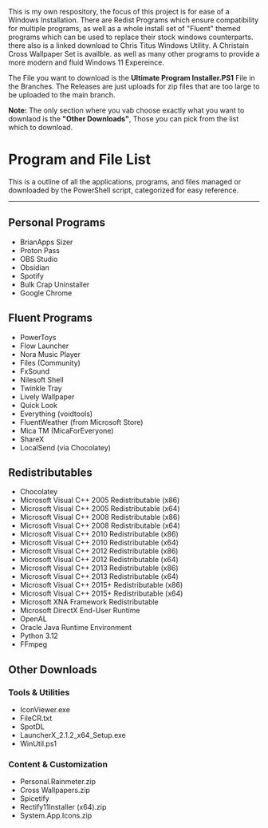 This is my own respository, the focus of this project is for ease of a Windows Installation. There are Redist Programs which ensure compatibility for multiple programs, as well as a whole install set of "Fluent" themed programs which can be used to replace their stock windows counterparts.
there also is a linked download to Chris Titus Windows Utility. A Christain Cross Wallpaper Set is availble. as well as many other programs to provide a more modern and fluid Windows 11 Expereince.

The File you want to download is the **Ultimate Program Installer.PS1** File in the Branches. The Releases are just uploads for zip files that are too large to be uploaded to the main branch.

**Note:** The only section where you vab choose exactly what you want to downlaod is the **"Other Downloads"**, Those you can pick from the list which to download. 

# Program and File List

This is a outline of all the applications, programs, and files managed or downloaded by the PowerShell script, categorized for easy reference.

---

## Personal Programs

- BrianApps Sizer
- Proton Pass
- OBS Studio
- Obsidian
- Spotify
- Bulk Crap Uninstaller
- Google Chrome

## Fluent Programs

- PowerToys
- Flow Launcher
- Nora Music Player
- Files (Community)
- FxSound
- Nilesoft Shell
- Twinkle Tray
- Lively Wallpaper
- Quick Look
- Everything (voidtools)
- FluentWeather (from Microsoft Store)
- Mica TM (MicaForEveryone)
- ShareX
- LocalSend (via Chocolatey)

## Redistributables

- Chocolatey
- Microsoft Visual C++ 2005 Redistributable (x86)
- Microsoft Visual C++ 2005 Redistributable (x64)
- Microsoft Visual C++ 2008 Redistributable (x86)
- Microsoft Visual C++ 2008 Redistributable (x64)
- Microsoft Visual C++ 2010 Redistributable (x86)
- Microsoft Visual C++ 2010 Redistributable (x64)
- Microsoft Visual C++ 2012 Redistributable (x86)
- Microsoft Visual C++ 2012 Redistributable (x64)
- Microsoft Visual C++ 2013 Redistributable (x86)
- Microsoft Visual C++ 2013 Redistributable (x64)
- Microsoft Visual C++ 2015+ Redistributable (x86)
- Microsoft Visual C++ 2015+ Redistributable (x64)
- Microsoft XNA Framework Redistributable
- Microsoft DirectX End-User Runtime
- OpenAL
- Oracle Java Runtime Environment
- Python 3.12
- FFmpeg

## Other Downloads

### Tools & Utilities

- IconViewer.exe
- FileCR.txt
- SpotDL
- LauncherX_2.1.2_x64_Setup.exe
- WinUtil.ps1

### Content & Customization

- Personal.Rainmeter.zip
- Cross Wallpapers.zip
- Spicetify
- Rectify11Installer (x64).zip
- System.App.Icons.zip
